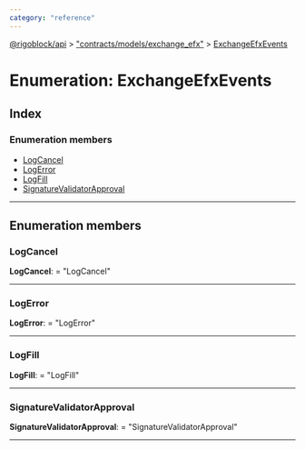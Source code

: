 ```yaml
---
category: "reference"
---
```



[@rigoblock/api](../README.md) > ["contracts/models/exchange_efx"](../modules/_contracts_models_exchange_efx_.md) > [ExchangeEfxEvents](../enums/_contracts_models_exchange_efx_.exchangeefxevents.md)

# Enumeration: ExchangeEfxEvents

## Index

### Enumeration members

* [LogCancel](_contracts_models_exchange_efx_.exchangeefxevents.md#logcancel)
* [LogError](_contracts_models_exchange_efx_.exchangeefxevents.md#logerror)
* [LogFill](_contracts_models_exchange_efx_.exchangeefxevents.md#logfill)
* [SignatureValidatorApproval](_contracts_models_exchange_efx_.exchangeefxevents.md#signaturevalidatorapproval)

---

## Enumeration members

<a id="logcancel"></a>

###  LogCancel

**LogCancel**:  = "LogCancel"

___
<a id="logerror"></a>

###  LogError

**LogError**:  = "LogError"

___
<a id="logfill"></a>

###  LogFill

**LogFill**:  = "LogFill"

___
<a id="signaturevalidatorapproval"></a>

###  SignatureValidatorApproval

**SignatureValidatorApproval**:  = "SignatureValidatorApproval"

___

